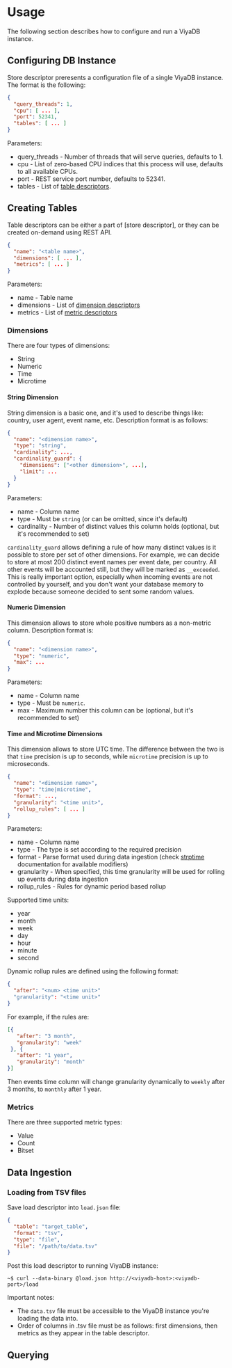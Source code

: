 Usage
======

The following section describes how to configure and run a ViyaDB instance.

## Configuring DB Instance

Store descriptor preresents a configuration file of a single ViyaDB instance. The format is the following:

```json
{
  "query_threads": 1,
  "cpu": [ ... ],
  "port": 52341,
  "tables": [ ... ]
}
```

Parameters:

 * query\_threads - Number of threads that will serve queries, defaults to 1.
 * cpu - List of zero-based CPU indices that this process will use, defaults to all available CPUs.
 * port - REST service port number, defaults to 52341.
 * tables - List of [table descriptors](#usage-creating-tables).

## Creating Tables

Table descriptors can be either a part of [store descriptor], or they can be created on-demand using REST API.

```json
{
  "name": "<table name>",
  "dimensions": [ ... ],
  "metrics": [ ... ]
}
```

Parameters:

 * name - Table name
 * dimensions - List of [dimension descriptors](#usage-creating-tables-dimensions)
 * metrics - List of [metric descriptors](#usage-creating-tables-metrics)

### Dimensions

There are four types of dimensions:

 * String
 * Numeric
 * Time
 * Microtime

#### String Dimension

String dimension is a basic one, and it's used to describe things like: country, user agent, event name, etc.
Description format is as follows:

```json
{
  "name": "<dimension name>",
  "type": "string",
  "cardinality": ...,
  "cardinality_guard": {
    "dimensions": ["<other dimension>", ...],
    "limit": ...
  }
}
```

Parameters:

 * name - Column name
 * type - Must be `string` (or can be omitted, since it's default)
 * cardinality - Number of distinct values this column holds (optional, but it's recommended to set)

`cardinality_guard` allows defining a rule of how many distinct values is it possible to store per set
of other dimensions. For example, we can decide to store at most 200 distinct event names per event date, per country.
All other events will be accounted still, but they will be marked as `__exceeded`. This is really important option,
especially when incoming events are not controlled by yourself, and you don't want your database memory to explode because
someone decided to sent some random values.

#### Numeric Dimension

This dimension allows to store whole positive numbers as a non-metric column. Description format is:

```json
{
  "name": "<dimension name>",
  "type": "numeric",
  "max": ...
}
```

Parameters:

 * name - Column name
 * type - Must be `numeric`.
 * max - Maximum number this column can be (optional, but it's recommended to set)

#### Time and Microtime Dimensions

This dimension allows to store UTC time. The difference between the two is that `time` precision is up to seconds, while
`microtime` precision is up to microseconds.

```json
{
  "name": "<dimension name>",
  "type": "time|microtime",
  "format": ...,
  "granularity": "<time unit>",
  "rollup_rules": [ ... ]
}
```

Parameters:

 * name - Column name
 * type - The type is set according to the required precision
 * format - Parse format used during data ingestion (check [strptime](http://man7.org/linux/man-pages/man3/strptime.3.html) documentation for available modifiers)
 * granularity - When specified, this time granularity will be used for rolling up events during data ingestion
 * rollup\_rules - Rules for dynamic period based rollup

Supported time units:

 * year
 * month
 * week
 * day
 * hour
 * minute
 * second

Dynamic rollup rules are defined using the following format:

```json
{
  "after": "<num> <time unit>"
  "granularity": "<time unit>"
}
```

For example, if the rules are:

```json
[{
   "after": "3 month",
   "granularity": "week"
 }, {
   "after": "1 year",
   "granularity": "month"
}]
```

Then events time column will change granularity dynamically to `weekly` after 3 months, to `monthly` after 1 year.

### Metrics

There are three supported metric types:

 * Value
 * Count
 * Bitset

## Data Ingestion

### Loading from TSV files

Save load descriptor into `load.json` file:

```json
{
  "table": "target_table",
  "format": "tsv",
  "type": "file",
  "file": "/path/to/data.tsv"
}
```

Post this load descriptor to running ViyaDB instance:

    ~$ curl --data-binary @load.json http://<viyadb-host>:<viyadb-port>/load

Important notes:

 * The `data.tsv` file must be accessible to the ViyaDB instance you're loading the data into.
 * Order of columns in .tsv file must be as follows: first dimensions, then metrics as they appear in the table descriptor.

## Querying


